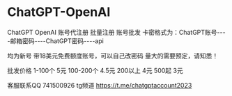 # ChatGPT-OpenAI
ChatGPT OpenAI 账号代注册 批量注册 账号批发
卡密格式为：ChatGPT账号----邮箱密码----ChatGPT密码----api 

均为新号 带18美元免费额度账号，可以自己改密码
量大的需要预定，请知悉！

批发价格
1-100个  5元
100-200个 4.5元
200以上 4元
500起 3元


客服联系QQ 741500926
tg频道 https://t.me/chatgptaccount2023

